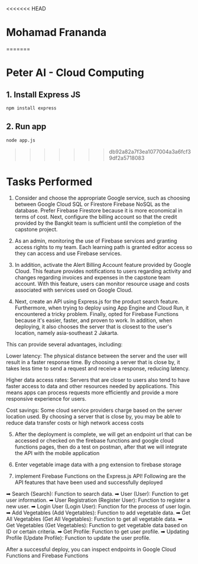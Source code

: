 <<<<<<< HEAD
# Mohamad Frananda
=======
# **Peter AI - Cloud Computing**

## 1. Install Express JS

```bash
npm install express
```

## 2. Run app

```bash
node app.js
```

>>>>>>> db92a82a7f3ea1077004a3a6fcf39df2a5718083

# Tasks Performed
1. Consider and choose the appropriate Google service, such as choosing between Google Cloud SQL or Firestore Firebase NoSQL as the database. Prefer Firebase Firestore because it is more economical in terms of cost. Next, configure the billing account so that the credit provided by the Bangkit team is sufficient until the completion of the capstone project.

2. As an admin, monitoring the use of Firebase services and granting access rights to my team. Each learning path is granted editor access so they can access and use Firebase services.

3. In addition, activate the Alert Billing Account feature provided by Google Cloud. This feature provides notifications to users regarding activity and changes regarding invoices and expenses in the capstone team account. With this feature, users can monitor resource usage and costs associated with services used on Google Cloud.

4. Next, create an API using Express.js for the product search feature. Furthermore, when trying to deploy using App Engine and Cloud Run, it encountered a tricky problem. Finally, opted for Firebase Functions because it's easier, faster, and proven to work. In addition, when deploying, it also chooses the server that is closest to the user's location, namely asia-southeast 2 Jakarta.

This can provide several advantages, including:

Lower latency: The physical distance between the server and the user will result in a faster response time. By choosing a server that is close by, it takes less time to send a request and receive a response, reducing latency.

Higher data access rates: Servers that are closer to users also tend to have faster access to data and other resources needed by applications. This means apps can process requests more efficiently and provide a more responsive experience for users.

Cost savings: Some cloud service providers charge based on the server location used. By choosing a server that is close by, you may be able to reduce data transfer costs or high network access costs

5. After the deployment is complete, we will get an endpoint url that can be accessed or checked on the firebase functions and google cloud functions pages, then do a test on postman, after that we will integrate the API with the mobile application

6. Enter vegetable image data with a png extension to firebase storage

7. implement Firebase Functions on the Express.js API! Following are the API features that have been used and successfully deployed

➡ Search (Search): Function to search data.
➡ User (User): Function to get user information.
➡ User Registration (Register User): Function to register a new user.
➡ Login User (Login User): Function for the process of user login.
➡ Add Vegetables (Add Vegetables): Function to add vegetable data.
➡ Get All Vegetables (Get All Vegetables): Function to get all vegetable data.
➡ Get Vegetables (Get Vegetables): Function to get vegetable data based on ID or certain criteria.
➡ Get Profile: Function to get user profile.
➡ Updating Profile (Update Profile): Function to update the user profile.

After a successful deploy, you can inspect endpoints in Google Cloud Functions and Firebase Functions
